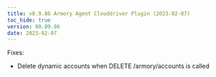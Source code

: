 ```yaml
---
title: v0.9.86 Armory Agent Clouddriver Plugin (2023-02-07)
toc_hide: true
version: 00.09.86
date: 2023-02-07
---
```


Fixes:
- Delete dynamic accounts when DELETE /armory/accounts is called
